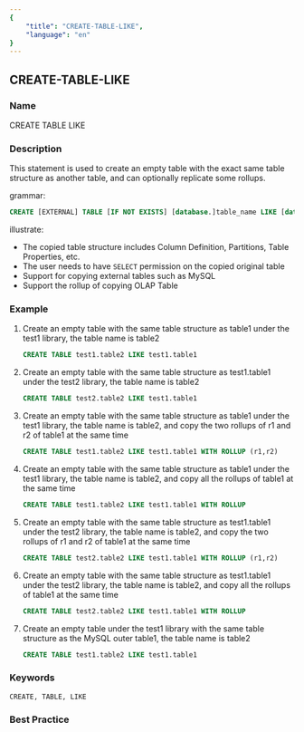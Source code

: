 ```yaml
---
{
    "title": "CREATE-TABLE-LIKE",
    "language": "en"
}
---
```


## CREATE-TABLE-LIKE

### Name

CREATE TABLE LIKE

### Description

This statement is used to create an empty table with the exact same table structure as another table, and can optionally replicate some rollups.

grammar:

```sql
CREATE [EXTERNAL] TABLE [IF NOT EXISTS] [database.]table_name LIKE [database.]table_name [WITH ROLLUP (r1,r2,r3,...)]
```

illustrate: 

- The copied table structure includes Column Definition, Partitions, Table Properties, etc.
- The user needs to have `SELECT` permission on the copied original table
- Support for copying external tables such as MySQL
- Support the rollup of copying OLAP Table

### Example

1. Create an empty table with the same table structure as table1 under the test1 library, the table name is table2

    ```sql
    CREATE TABLE test1.table2 LIKE test1.table1
    ```

2. Create an empty table with the same table structure as test1.table1 under the test2 library, the table name is table2

    ```sql
    CREATE TABLE test2.table2 LIKE test1.table1
    ```

3. Create an empty table with the same table structure as table1 under the test1 library, the table name is table2, and copy the two rollups of r1 and r2 of table1 at the same time

    ```sql
    CREATE TABLE test1.table2 LIKE test1.table1 WITH ROLLUP (r1,r2)
    ```

4. Create an empty table with the same table structure as table1 under the test1 library, the table name is table2, and copy all the rollups of table1 at the same time

    ```sql
    CREATE TABLE test1.table2 LIKE test1.table1 WITH ROLLUP
    ```

5. Create an empty table with the same table structure as test1.table1 under the test2 library, the table name is table2, and copy the two rollups of r1 and r2 of table1 at the same time

    ```sql
    CREATE TABLE test2.table2 LIKE test1.table1 WITH ROLLUP (r1,r2)
    ```

6. Create an empty table with the same table structure as test1.table1 under the test2 library, the table name is table2, and copy all the rollups of table1 at the same time

    ```sql
    CREATE TABLE test2.table2 LIKE test1.table1 WITH ROLLUP
    ```

7. Create an empty table under the test1 library with the same table structure as the MySQL outer table1, the table name is table2

    ```sql
    CREATE TABLE test1.table2 LIKE test1.table1
    ```

### Keywords

    CREATE, TABLE, LIKE

### Best Practice

